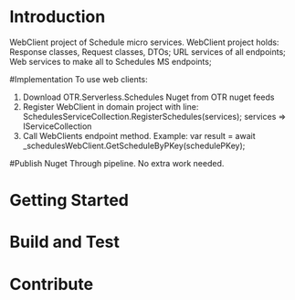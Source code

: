 ﻿# Introduction 
WebClient project of Schedule micro services. 
WebClient project holds:
	Response classes, Request classes, DTOs;
	URL services of all endpoints;
	Web services to make all to Schedules MS endpoints;

#Implementation
To use web clients:
1. Download OTR.Serverless.Schedules Nuget from OTR nuget feeds
2. Register WebClient in domain project with line: 
		SchedulesServiceCollection.RegisterSchedules(services); services => IServiceCollection
3. Call WebClients endpoint method.
		Example: var result = await _schedulesWebClient.GetScheduleByPKey(schedulePKey);

#Publish Nuget
Through pipeline. No extra work needed.

# Getting Started

# Build and Test

# Contribute

